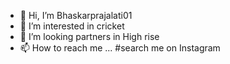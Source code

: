- 👋 Hi, I’m Bhaskarprajalati01
- 👀 I’m interested in cricket 
- 💞️ I’m looking partners in High rise 
- 📫 How to reach me ... #search me on Instagram

<!---
Bhaskarprajalati/Bhaskarprajalati is a ✨ special ✨ repository because its `README.md` (this file) appears on your GitHub profile.
You can click the Preview link to take a look at your changes.
--->
